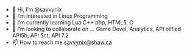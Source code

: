 - 👋 Hi, I’m @savvynix
- 👀 I’m interested in Linux Programming                
- 🌱 I’m currently learning Lua C++ php, HTML5, C
- 💞️ I’m looking to collaborate on ... Game Devel, Analytics, API oilfied API5b, API 5ct, API 7.2 
- 📫 How to reach me savvynix@shaw.ca

<!---
savvynix/savvynix is a ✨ special ✨ repository because its `README.md` (this file) appears on your GitHub profile.
You can click the Preview link to take a look at your changes.
--->
